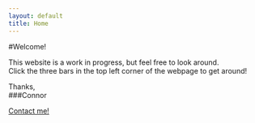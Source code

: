 ```yaml
---
layout: default
title: Home
---
```


#Welcome!

This website is a work in progress, but feel free to look around. <br>
Click the three bars in the top left corner of the webpage to get around!

Thanks, <br>
###Connor

[Contact me!](/about/#contact-me)


<!--
#####This is where I will give details about projects I have done, or am currently working on!

Examples:

- [RISC CPU](/projects/risc_cpu)
- [This website](/)
- Various CS things

And here is my [Resume](/Resume.pdf "Resume")



# This is a 1 level header.
## This is a 2 level header.
### 3 level.
#### 4 level


My friend is so smart. He said

> I'm a [genius](http://www.apple.com).

to me.

```python
def thing():
	with number as hello:
		number = 2 * hello
```

Hello, `self` is a python keyword.

>my friend

>things

>[`hello`](http://google.com)

```c++
int foo()
{
	return 0;
}
```
-->
